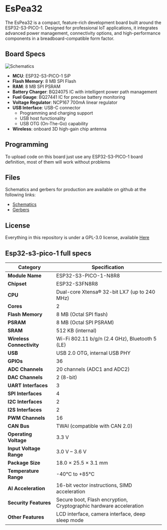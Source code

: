 # EsPea32
The EsPea32 is a compact, feature-rich development board built around the ESP32-S3-PICO-1. Designed for professional IoT applications, it integrates advanced power management, connectivity options, and high-performance components in a breadboard-compatible form factor.
## Board Specs

![Schematics](https://raw.githubusercontent.com/angelogerminario/EsPea32/refs/heads/main/images/schematics.jpg)

- **MCU**: ESP32-S3-PICO-1 SiP
- **Flash Memory**: 8 MB SPI Flash
- **RAM**: 8 MB SPI PSRAM
- **Battery Charger**: BQ24075 IC with intelligent power path management
- **Fuel Gauge**: BQ27441 IC for precise battery monitoring
- **Voltage Regulator**: NCP167 700mA linear regulator
- **USB Interface**: USB-C connector
    - Programming and charging support
    - USB host functionality
    - USB OTG (On-The-Go) capability
- **Wireless**: onboard 3D high-gain chip antenna
## Programming

To upload code on this board just use any ESP32-S3-PICO-1 board definition, most of them will work without problems
## Files

Schematics and gerbers for production are available on github at the following links:
- [Schematics](https://github.com/angelogerminario/EsPea32/blob/main/Schematics)
- [Gerbers](https://github.com/angelogerminario/EsPea32/blob/main/Gerbers)
## License

Everything in this repository is under a GPL-3.0 license, available [Here](https://github.com/angelogerminario/EsPea32/blob/main/LICENSE)
## Esp32-s3-pico-1 full specs

| **Category**              | **Specification**                                                  |
| ------------------------- | ------------------------------------------------------------------ |
| **Module Name**           | ESP32-S3-PICO-1-N8R8                                               |
| **Chipset**               | ESP32-S3FN8R8                                                      |
| **CPU**                   | Dual-core Xtensa® 32-bit LX7 (up to 240 MHz)                       |
| **Cores**                 | 2                                                                  |
| **Flash Memory**          | 8 MB (Octal SPI flash)                                             |
| **PSRAM**                 | 8 MB (Octal SPI PSRAM)                                             |
| **SRAM**                  | 512 KB (internal)                                                  |
| **Wireless Connectivity** | Wi-Fi 802.11 b/g/n (2.4 GHz), Bluetooth 5 (LE)                     |
| **USB**                   | USB 2.0 OTG, internal USB PHY                                      |
| **GPIOs**                 | 36                                                                 |
| **ADC Channels**          | 20 channels (ADC1 and ADC2)                                        |
| **DAC Channels**          | 2 (8-bit)                                                          |
| **UART Interfaces**       | 3                                                                  |
| **SPI Interfaces**        | 4                                                                  |
| **I2C Interfaces**        | 2                                                                  |
| **I2S Interfaces**        | 2                                                                  |
| **PWM Channels**          | 16                                                                 |
| **CAN Bus**               | TWAI (compatible with CAN 2.0)                                     |
| **Operating Voltage**     | 3.3 V                                                              |
| **Input Voltage Range**   | 3.0 V – 3.6 V                                                      |
| **Package Size**          | 18.0 × 25.5 × 3.1 mm                                               |
| **Temperature Range**     | -40°C to +85°C                                                     |
| **AI Acceleration**       | 16-bit vector instructions, SIMD acceleration                      |
| **Security Features**     | Secure boot, Flash encryption, Cryptographic hardware acceleration |
| **Other Features**        | LCD interface, camera interface, deep sleep mode                   |